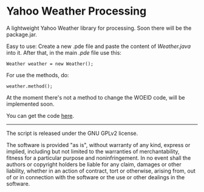 Yahoo Weather Processing
======================

A lightweight Yahoo Weather library for processing.
Soon there will be the package.jar.

Easy to use:
Create a new .pde file and paste the content of *Weather.java* into it.
After that, in the main *.pde* file use this:

    Weather weather = new Weather();

For use the methods, do:

    weather.method();
    
At the moment there's not a method to change the WOEID code, will be implemented soon.

You can get the code [here](http://woeid.rosselliot.co.nz/).


______________________________________________________________________________________________________________________

The script is released under the GNU GPLv2 license.

The software is provided "as is", without warranty of any kind, express or implied, including but not limited to the warranties of merchantability, fitness for a particular purpose and noninfringement. In no event shall the authors or copyright holders be liable for any claim, damages or other liability, whether in an action of contract, tort or otherwise, arising from, out of or in connection with the software or the use or other dealings in the software.

